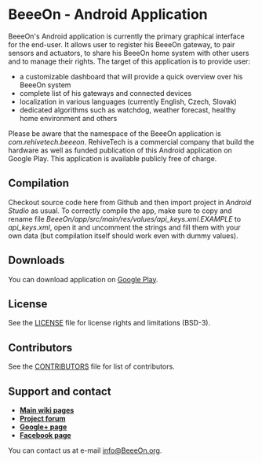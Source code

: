 # BeeeOn - Android Application

BeeeOn's Android application is currently the primary graphical interface for the end-user. It allows user to register his BeeeOn gateway, to pair sensors and actuators, to share his BeeeOn home system with other users and to manage their rights. The target of this application is to provide user:

- a customizable dashboard that will provide a quick overview over his BeeeOn system
- complete list of his gateways and connected devices
- localization in various languages (currently English, Czech, Slovak)
- dedicated algorithms such as watchdog, weather forecast, healthy home environment and others

Please be aware that the namespace of the BeeeOn application is *com.rehivetech.beeeon*. RehiveTech is a commercial company that build the hardware as well as funded publication of this Android application on Google Play. This application is available publicly free of charge.

## Compilation

Checkout source code here from Github and then import project in *Android Studio* as usual. To correctly compile the app, make sure to copy and rename file *BeeeOn/app/src/main/res/values/api_keys.xml.EXAMPLE* to *api_keys.xml*, open it and uncomment the strings and fill them with your own data (but compilation itself should work even with dummy values).

## Downloads

You can download application on [Google Play](https://play.google.com/store/apps/details?id=com.rehivetech.beeeon).

## License

See the [LICENSE](LICENSE.md) file for license rights and limitations (BSD-3).

## Contributors

See the [CONTRIBUTORS](CONTRIBUTORS.md) file for list of contributors.

## Support and contact

- [**Main wiki pages**](http://beeeon.org/)
- [**Project forum**](http://beeeon.org/phpbb/)
- [**Google+ page**](https://plus.google.com/+Beeeon/posts)
- [**Facebook page**](https://www.facebook.com/BeeeOn-870825709649227/)

You can contact us at e-mail [info@BeeeOn.org](mailto:info@BeeeOn.org).
